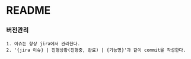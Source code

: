 # README



### 버전관리

```
1. 이슈는 항상 jira에서 관리한다.
2. '{jira 이슈} | 진행상황(진행중, 완료) | {기능명}'과 같이 commit을 작성한다.
```

